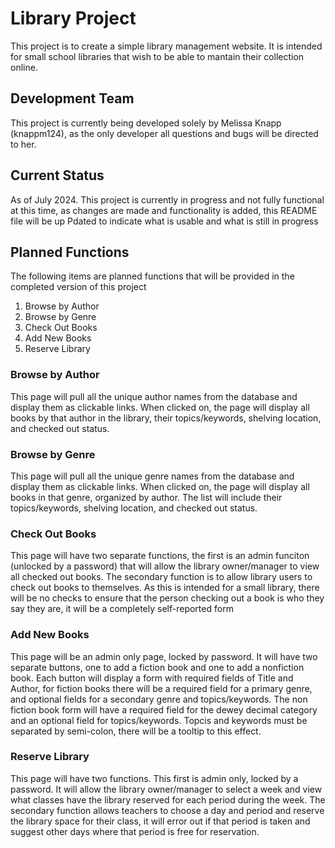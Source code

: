 # Library Project
This project is to create a simple library management website. It is intended for small school libraries that wish to be able to mantain their collection online.

## Development Team
This project is currently being developed solely by Melissa Knapp (knappm124), as the only developer all questions and bugs will be directed to her.

## Current Status
As of July 2024. This project is currently in progress and not fully functional at this time, as changes are made and functionality is added, this README file will be up Pdated to indicate what is usable and what is still in progress

## Planned Functions
The following items are planned functions that will be provided in the completed version of this project
1. Browse by Author
2. Browse by Genre
3. Check Out Books
4. Add New Books
5. Reserve Library

### Browse by Author
This page will pull all the unique author names from the database and display them as clickable links. When clicked on, the page will display all books by that author in the library, their topics/keywords, shelving location, and checked out status.

### Browse by Genre
This page will pull all the unique genre names from the database and display them as clickable links. When clicked on, the page will display all books in that genre, organized by author. The list will include their topics/keywords, shelving location, and checked out status.

### Check Out Books
This page will have two separate functions, the first is an admin funciton (unlocked by a password) that will allow the library owner/manager to view all checked out books. The secondary function is to allow library users to check out books to themselves. As this is intended for a small library, there will be no checks to ensure that the person checking out a book is who they say they are, it will be a completely self-reported form

### Add New Books
This page will be an admin only page, locked by password. It will have two separate buttons, one to add a fiction book and one to add a nonfiction book. Each button will display a form with required fields of Title and Author, for fiction books there will be a required field for a primary genre, and optional fields for a secondary genre and topics/keywords. The non fiction book form will have a required field for the dewey decimal category and an optional field for topics/keywords. Topcis and keywords must be separated by semi-colon, there will be a tooltip to this effect.

### Reserve Library
This page will have two functions. This first is admin only, locked by a password. It will allow the library owner/manager to select a week and view what classes have the library reserved for each period during the week. The secondary function allows teachers to choose a day and period and reserve the library space for their class, it will error out if that period is taken and suggest other days where that period is free for reservation.
